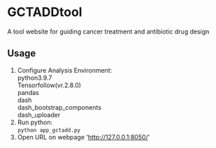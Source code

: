# GCTADDtool
A tool website for guiding cancer treatment and antibiotic drug design

## Usage  
1. Configure Analysis Environment:  
   python3.9.7  
   Tensorfollow(vr.2.8.0)  
   pandas  
   dash  
   dash_bootstrap_components  
   dash_uploader   
2. Run python:  
	`python app_gctadd.py`  
3. Open URL on webpage 'http://127.0.0.1:8050/'  

